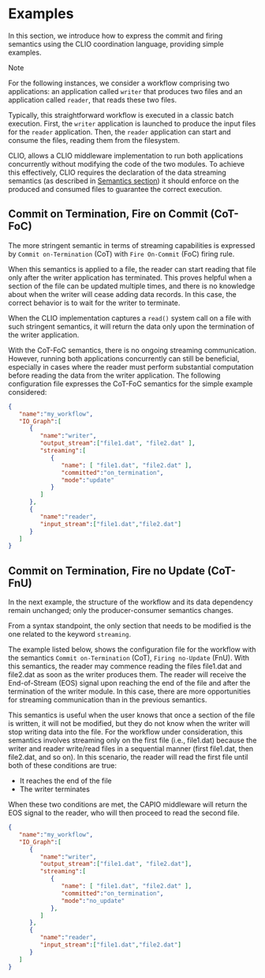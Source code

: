 # Examples

In this section, we introduce how to express the commit and firing semantics using the CLIO coordination language, providing simple examples.

> [!NOTE]
> For the following instances, we consider a workflow comprising two applications: an application called `writer` that produces two files and an application called `reader`, that reads these two files.

Typically, this straightforward workflow is executed in a classic batch execution. First, the `writer` application is launched to produce the input files for the `reader` application. Then, the `reader` application can start and consume the files, reading them from the filesystem.

CLIO, allows a CLIO middleware implementation  to run both applications concurrently without modifying the code of the two modules. To achieve this effectively, CLIO requires the declaration of the data streaming semantics (as described in [Semantics section](semantics.md)) it should enforce on the produced and consumed files to guarantee the correct execution.

## Commit on Termination, Fire on Commit (CoT-FoC)

The more stringent semantic in terms of streaming capabilities is expressed by `Commit on-Termination` (CoT) with `Fire On-Commit` (FoC) firing rule.

When this semantics is applied to a file, the reader can start reading that file only after the writer application has terminated. This proves helpful when a section of the file can be updated multiple times, and there is no knowledge about when the writer will cease adding data records. In this case, the correct behavior is to wait for the writer to terminate.

When the CLIO implementation captures a `read()` system call on a file with such stringent semantics, it will return the data only upon the termination of the writer application.

With the CoT-FoC semantics, there is no ongoing streaming communication. However, running both applications concurrently can still be beneficial, especially in cases where the  reader must perform substantial computation before reading the data from the writer application. The following configuration file expresses the CoT-FoC semantics for the simple example considered:

```json
{
   "name":"my_workflow",
   "IO_Graph":[
      {
         "name":"writer",
         "output_stream":["file1.dat", "file2.dat" ],
         "streaming":[
            {
               "name": [ "file1.dat", "file2.dat" ],
               "committed":"on_termination",
               "mode":"update"
            }
         ]
      },
      {
         "name":"reader",
         "input_stream":["file1.dat","file2.dat"]
      }
   ]
}
```

## Commit on Termination, Fire no Update (CoT-FnU)

In the next example, the structure of the workflow and its data dependency remain unchanged; only the producer-consumer semantics changes.

From a syntax standpoint, the only section that needs to be modified is the one related to the keyword `streaming`.

The example listed below, shows the configuration file for the workflow with the semantics `Commit on-Termination` (CoT), `Firing no-Update` (FnU). With this semantics, the reader may commence reading the files file1.dat and file2.dat as soon as the writer produces them. The reader will receive the End-of-Stream (EOS) signal upon reaching the end of the file and after the termination of the writer module. In this case, there are more opportunities for streaming communication than in the previous semantics.

This semantics is useful when the user knows that once a section of the file is written, it will not be modified, but they do not know when the writer will stop writing data into the file. For the workflow under consideration, this semantics involves streaming only on the first file (i.e., file1.dat) because the writer and reader write/read files in a sequential manner (first file1.dat, then file2.dat, and so on). In this scenario, the reader will read the first file until both of these conditions are true:

- It reaches the end of the file
- The writer terminates

When these two conditions are met, the CAPIO middleware will return the EOS signal to the reader, who will then proceed to read the second file.

```json
{
   "name":"my_workflow",
   "IO_Graph":[
      {
         "name":"writer",
         "output_stream":["file1.dat", "file2.dat"],
         "streaming":[
            {
               "name": [ "file1.dat", "file2.dat" ],
               "committed":"on_termination",
               "mode":"no_update"
            },
         ]
      },
      {
         "name":"reader",
         "input_stream":["file1.dat","file2.dat"]
      }
   ]
}
```

